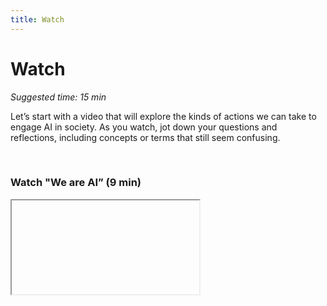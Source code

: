 ```yaml
---
title: Watch
---
```


# Watch
_Suggested time: 15 min_

Let’s start with a video that will explore the kinds of actions we can take to engage AI in society. As you watch, jot down your questions and reflections, including concepts or terms that still seem confusing.

<br>

### Watch "We are AI” (9 min)

<div class="embed-responsive embed-responsive-16by9">
  <iframe class="embed-responsive-item" src="" allowfullscreen></iframe>
</div>

